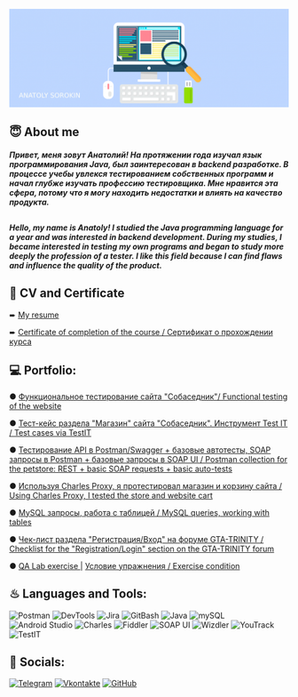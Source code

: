 ![Header](https://github.com/asorokin2107/asorokin2107/blob/main/assets/qa-qc-tester-career-mini-1024x359.png)


## 😇 About me

##### Привет, меня зовут Анатолий! На протяжении года изучал язык программирования Java, был заинтересован в backend разработке. В процессе учебы увлекся тестированием собственных программ и начал глубже изучать профессию тестировщика. Мне нравится эта сфера, потому что я могу находить недостатки и влиять на качество продукта.

##

##### Hello, my name is Anatoly! I studied the Java programming language for a year and was interested in backend development. During my studies, I became interested in testing my own programs and began to study more deeply the profession of a tester. I like this field because I can find flaws and influence the quality of the product.

## 📄 CV and Certificate
➨ [My resume](https://drive.google.com/file/d/1-2o_YR8U7hI18_AvgeNmqfcuTZ9CGYY4/view?usp=sharing)


➨ [Certificate of completion of the course / Сертификат о прохождении курса](https://v2.coreapp.ai/certificate/pdf/655e048fe18543e0ecd48084)


## 💻 Portfolio:
● [Функциональное тестирование сайта "Собаседник"/ Functional testing of the website](https://imgur.com/a/gT2bGnt)


● [Тест-кейс раздела "Магазин" сайта "Собаседник". Инструмент Test IT / Test cases via TestIT](https://imgur.com/a/Wt9dSql) 


● [Тестирование API в Postman/Swagger + базовые автотесты, SOAP запросы в Postman + базовые запросы в SOAP UI / Postman collection for the petstore: REST + basic SOAP requests + basic auto-tests](https://imgur.com/a/2qZhg4C)


● [Используя Charles Proxy, я протестировал магазин и корзину сайта / Using Charles Proxy, I tested the store and website cart](https://github.com/asorokin2107/Charlesproxy)


● [MySQL запросы, работа с таблицей / MySQL queries, working with tables](https://github.com/asorokin2107/mySQL_gamestudio/tree/main)


● [Чек-лист раздела "Регистрация/Вход" на форуме GTA-TRINITY / Checklist for the "Registration/Login" section on the GTA-TRINITY forum](https://docs.google.com/spreadsheets/d/1Hno6DTZgFHawR-nXxZ7BlIDUF3fDct_K/edit?usp=sharing&ouid=105274321347461985658&rtpof=true&sd=true)

● [QA Lab exercise ](https://docs.google.com/spreadsheets/d/1Sa0MFonzFyZDmT1RcD6S0XbTwE2km6mR/edit?usp=sharing&ouid=105274321347461985658&rtpof=true&sd=true)  | [Условие упражнения / Exercise condition](https://docs.google.com/spreadsheets/d/1ITuRsAkeAhqGtsw3qt1nFtKTYFX9fmSQSOk3hctpQ6s/edit?hl=ru#gid=1124573836)


## ♨ Languages and Tools:
![Postman](https://img.shields.io/badge/-Postman-090909?style=for-the-badge&logo=Postman&logoColor=FFA500)
![DevTools](https://img.shields.io/badge/-DevTools-090909?style=for-the-badge&logo=GoogleChrome&logoColor=097CDB)
![Jira](https://img.shields.io/badge/-Jira-090909?style=for-the-badge&logo=Jira&logoColor=87CEFA)
![GitBash](https://img.shields.io/badge/-GitBash-090909?style=for-the-badge&logo=Git&logoColor=F88C00)
![Java](https://img.shields.io/badge/-Java-090909?style=for-the-badge&logo=openjdk&logoColor=E9D54D)
![mySQL](https://img.shields.io/badge/-mySQL-090909?style=for-the-badge&logo=mySQL&logoColor=E5D3FF)
![Android Studio](https://img.shields.io/badge/-AndroidStudio-090909?style=for-the-badge&logo=Android&logoColor=#008000)
![Charles](https://img.shields.io/badge/-Charles-528DD7?style=for-the-badge&logo=Charles&logoColor=6296CC)
![Fiddler](https://img.shields.io/badge/-Fiddler-2BB24C?style=for-the-badge&logo=&logoColor=#F2BB13)
![SOAP UI](https://img.shields.io/badge/-SoapUI-FFC20E?style=for-the-badge&logo=&logoColor=#F2BB13)
![Wizdler](https://img.shields.io/badge/-Wizdler-708090?style=for-the-badge&logo=Wizdler&logoColor=#708090)
![YouTrack](https://img.shields.io/badge/-YouTrack-4B0082?style=for-the-badge&logo=YouTrack&logoColor=#708090)
![TestIT](https://img.shields.io/badge/-TestIT-F5DEB3?style=for-the-badge&logo=TestIT&logoColor=#708090)


## 📲 Socials:
[![Telegram](https://img.shields.io/badge/-Telegram-090909?style=for-the-badge&logo=telegram&logoColor=27A0D9)](https://t.me/sonofacolonel)
[![Vkontakte](https://img.shields.io/badge/vkontakte-%232E87FB.svg?&style=for-the-badge&logo=vk&logoColor=white)](https://vk.com/touchmoneyprod) 
[![GitHub](https://img.shields.io/badge/github-%2324292e.svg?&style=for-the-badge&logo=github&logoColor=white)](https://github.com/asorokin) 



